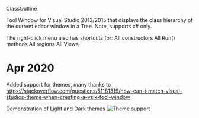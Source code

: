 ClassOutline

Tool Window for Visual Studio 2013/2015 that displays the class hierarchy of the current editor window in a Tree.
Note, supports c# only.

The right-click menu also has shortcuts for:
All constructors
All Run() methods
All regions
All Views


# Apr 2020
Added support for themes, many thanks to https://stackoverflow.com/questions/51181319/how-can-i-match-visual-studios-theme-when-creating-a-vsix-tool-window

Demonstration of Light and Dark themes
![Theme support]("readme_images/themed_support.png")

